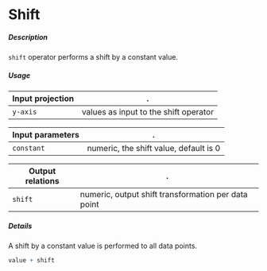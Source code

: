 # Shift

##### Description

`shift` operator performs a shift by a constant value.

##### Usage

Input projection|.
---|---
`y-axis` | values as input to the shift operator

Input parameters|.
---|---
`constant` | numeric, the shift value, default is 0

Output relations|.
---|---
`shift`| numeric, output shift transformation per data point

##### Details

A shift by a constant value is performed to all data points.

```r
value + shift
```
